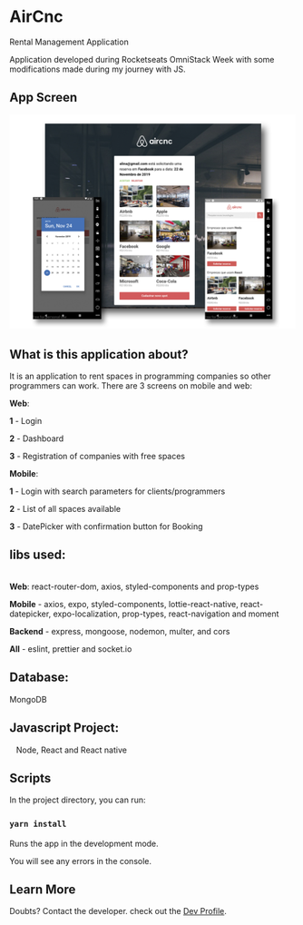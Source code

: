 # AirCnc

Rental Management Application

Application developed during Rocketseats OmniStack Week with some modifications made during my journey with JS.


## App Screen
 
 <p align="center">
  <img alt="GitHub language count" src="https://github.com/keepact/AirCnC/blob/master/app-screen.jpg">
 </p>
 
## What is this application about?

It is an application to rent spaces in programming companies so other programmers can work. There are 3 screens on mobile and web: 

<strong>Web</strong>:

<strong>1</strong> - Login

<strong>2</strong> - Dashboard

<strong>3</strong> - Registration of companies with free spaces 

<strong>Mobile</strong>:

<strong>1</strong> - Login with search parameters for clients/programmers

<strong>2</strong> - List of all spaces available

<strong>3</strong> - DatePicker with confirmation button for Booking


## libs used:
    
<strong>Web</strong>: react-router-dom, axios, styled-components and prop-types

<strong>Mobile</strong> - axios, expo, styled-components, lottie-react-native, react-datepicker, expo-localization, prop-types, react-navigation and moment

<strong>Backend</strong> - express, mongoose, nodemon, multer, and cors

<strong>All</strong> - eslint, prettier and socket.io
  
  
  
## Database:

 MongoDB
 
## Javascript Project:
 
 Node, React and React native

## Scripts

In the project directory, you can run:

### `yarn install`

Runs the app in the development mode.<br />

You will see any errors in the console.

## Learn More

Doubts? Contact the developer. check out the [Dev Profile](https://github.com/keepact).<br />

